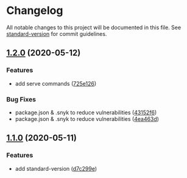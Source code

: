 # Changelog

All notable changes to this project will be documented in this file. See [standard-version](https://github.com/conventional-changelog/standard-version) for commit guidelines.

## [1.2.0](https://github.com/Tauleos/bsi-cli/compare/v1.1.0...v1.2.0) (2020-05-12)

### Features

- add serve commands ([725e126](https://github.com/Tauleos/bsi-cli/commit/725e126eed39a1ce42470f1308015a19791934bb))

### Bug Fixes

- package.json & .snyk to reduce vulnerabilities ([43152f6](https://github.com/Tauleos/bsi-cli/commit/43152f6b9cbc4ecc47e3d487690a47124284cfc2))
- package.json & .snyk to reduce vulnerabilities ([4ea463d](https://github.com/Tauleos/bsi-cli/commit/4ea463d85925f608fcaea99cbf3f142a0db74093))

## [1.1.0](https://github.com/Tauleos/bsi-cli/compare/v1.0.10...v1.1.0) (2020-05-11)

### Features

- add standard-version ([d7c299e](https://github.com/Tauleos/bsi-cli/commit/d7c299e043bbd28b1aa414e3485c899020b81673))
